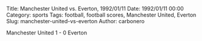 Title: Manchester United vs. Everton, 1992/01/11
Date: 1992/01/11 00:00
Category: sports
Tags: football, football scores, Manchester United, Everton
Slug: manchester-united-vs-everton
Author: carbonero


Manchester United 1 - 0 Everton
